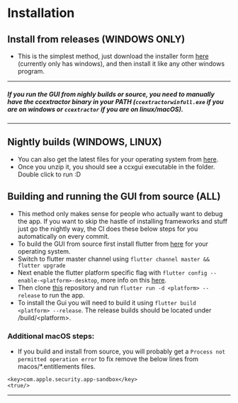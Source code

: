 # Installation
## Install from releases (WINDOWS ONLY)
- This is the simplest method, just download the installer form [here](https://github.com/CCExtractor/ccextractor/releases) (currently only has windows), and then install it like any other windows program.

--- 


##### If you run the GUI from nighly builds or source, you need to manually have the ccextractor binary in your PATH (`ccextractorwinfull.exe` if you are on windows or `ccextractor` if you are on linux/macOS).

--- 

## Nightly builds (WINDOWS, LINUX)
- You can also get the latest files for your operating system from [here](https://nightly.link/CCExtractor/ccextractorfluttergui/workflows/create_artifacts/master).
- Once you unzip it, you should see a ccxgui executable in the folder. Double click to run :D

## Building and running the GUI from source (ALL)
- This method only makes sense for people who actually want to debug the app. If you want to skip the hastle of installing frameworks and stuff just go the nightly way, the CI does these below steps for you automatically on every commit. 
- To build the GUI from source first install flutter from [here](https://flutter.dev/docs/get-started/install) for your operating system.
- Switch to flutter master channel using `flutter channel master && flutter upgrade`
- Next enable the flutter platform specific flag with `flutter config --enable-<platform>-desktop`, more info on this [here](https://flutter.dev/desktop).
- Then clone [this](https://github.com/CCExtractor/ccextractorfluttergui) repository and run `flutter run -d <platform> --release` to run the app. 
- To install the Gui you will need to build it using `flutter build <platform> --release`. The release builds should be located under /build/\<platform>.

### Additional macOS steps:
- If you build and install from source, you will probably get a `Process not permitted operation error` to fix remove the below lines from macos/*.entitlements files.

```
<key>com.apple.security.app-sandbox</key>
<true/>
```
--- 
